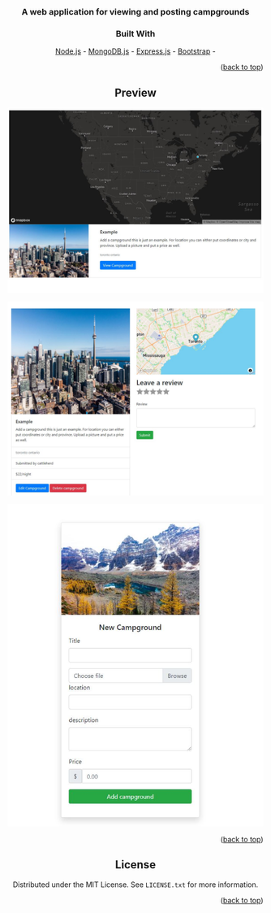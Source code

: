 <br />
<div align="center">
  <a href="https://immense-island-92357.herokuapp.com/">
  </a>
<h3 align="center">A web application for viewing and posting campgrounds</h3>

### Built With
  
  
  

[Node.js](https://nextjs.org/) -
[MongoDB.js](https://reactjs.org/) -
[Express.js](https://www.mongodb.com/) -
[Bootstrap](https://getbootstrap.com) -

<p align="right">(<a href="#top">back to top</a>)</p>

## Preview
  
  ![Image](/public/Capture4.JPG)
  
  ![Image](/public/Capture2.JPG)
  
  ![Image](/public/Capture3.JPG)



  
  
  

<p align="right">(<a href="#top">back to top</a>)</p>

<!-- LICENSE -->
## License

Distributed under the MIT License. See `LICENSE.txt` for more information.

<p align="right">(<a href="#top">back to top</a>)</p>
